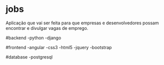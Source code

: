 # jobs

Aplicação que vai ser feita  para que empresas e desenvolvedores possam encontrar e divulgar vagas de emprego.


#backend
-python
-django

#frontend
-angular
-css3
-html5
-jquery
-bootstrap

#database
-postgresql
